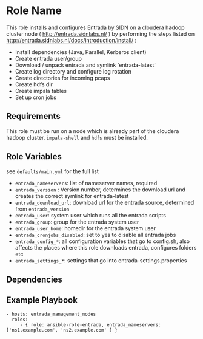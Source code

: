 Role Name
=========

This role installs and configures Entrada by SIDN on a cloudera hadoop cluster node ( http://entrada.sidnlabs.nl/ ) by performing the steps listed on http://entrada.sidnlabs.nl/docs/introduction/install/ :

 * Install dependencies (Java, Parallel, Kerberos client)
 * Create entrada user/group
 * Download / unpack entrada and symlink 'entrada-latest'
 * Create log directory and configure log rotation
 * Create directories for incoming pcaps
 * Create hdfs dir 
 * Create impala tables
 * Set up cron jobs
 

Requirements
------------

This role must be run on a node which is already part of the cloudera hadoop cluster.
`impala-shell` and `hdfs` must be installed.

Role Variables
--------------

see `defaults/main.yml` for the full list

 * `entrada_nameservers`: list of nameserver names, required
 * `entrada_version` : Version number, determines the download url and creates the correct symlink for entrada-latest
 * `entrada_download_url`: download url for the entrada source, determined from `entrada_version` 
 * `entrada_user`: system user which runs all the entrada scripts
 * `entrada_group`: group for the entrada system user
 * `entrada_user_home`: homedir for the entrada system user
 * `entrada_cronjobs_disabled`: set to yes to disable all entrada jobs
 * `entrada_config_*`: all configuration variables that go to config.sh, also affects the places where this role downloads entrada, configures folders etc
 * `entrada_settings_*`: settings that go into entrada-settings.properties

Dependencies
------------

Example Playbook
----------------

    - hosts: entrada_management_nodes
      roles:
         - { role: ansible-role-entrada, entrada_nameservers: ['ns1.example.com', 'ns2.example.com' ] }

